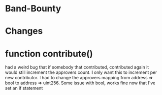 # Band-Bounty



# Changes
# **function contribute()** 
had a weird bug that if somebody that contributed, contributed again it would still increment the approvers count. I only want this to increment per new contributor. 
I had to change the approvers mapping from address => bool to
address => uint256.
Some issue with bool, works fine now that I've set an if statement
